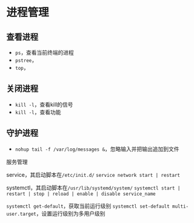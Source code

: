 # 进程管理

## 查看进程
- `ps`，查看当前终端的进程
- `pstree`，
- `top`，

## 关闭进程
- `kill -l`，查看kill的信号
- `kill -l`，查看功能


## 守护进程

- `nohup tail -f /var/log/messages &`，忽略输入并把输出追加到文件

服务管理

service，其启动脚本在`/etc/init.d/`
`service network start | restart`

systemctl，其启动脚本在`/usr/lib/systemd/system/`
`systemctl start | restart | stop | reload | enable | disable service_name`

`systemctl get-default`，获取当前运行级别
`systemctl set-default multi-user.target`，设置运行级别为多用户级别

